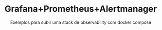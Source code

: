 <h1 align="center">Grafana+Prometheus+Alertmanager</h1>
<p align="center">Exemplos para subir uma stack de observability com docker compose</p>
